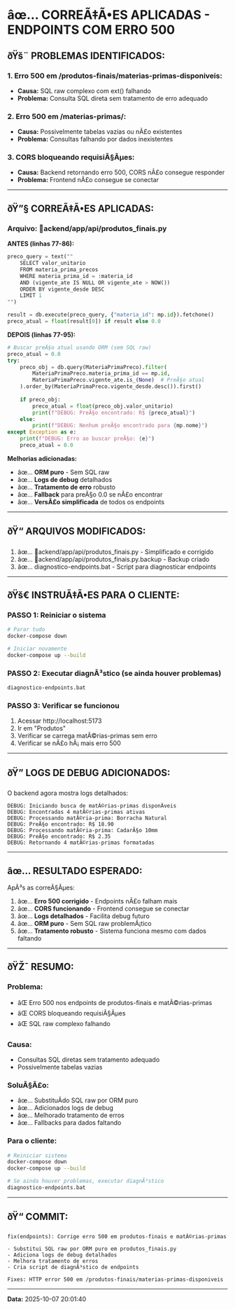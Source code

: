 # âœ… CORREÃ‡Ã•ES APLICADAS - ENDPOINTS COM ERRO 500

## ðŸš¨ PROBLEMAS IDENTIFICADOS:

### **1. Erro 500 em /produtos-finais/materias-primas-disponiveis:**
- **Causa:** SQL raw complexo com 	ext() falhando
- **Problema:** Consulta SQL direta sem tratamento de erro adequado

### **2. Erro 500 em /materias-primas/:**
- **Causa:** Possivelmente tabelas vazias ou nÃ£o existentes
- **Problema:** Consultas falhando por dados inexistentes

### **3. CORS bloqueando requisiÃ§Ãµes:**
- **Causa:** Backend retornando erro 500, CORS nÃ£o consegue responder
- **Problema:** Frontend nÃ£o consegue se conectar

---

## ðŸ”§ CORREÃ‡Ã•ES APLICADAS:

### **Arquivo: ackend/app/api/produtos_finais.py**

**ANTES (linhas 77-86):**
```python
preco_query = text(""
    SELECT valor_unitario 
    FROM materia_prima_precos  
    WHERE materia_prima_id = :materia_id 
    AND (vigente_ate IS NULL OR vigente_ate > NOW())
    ORDER BY vigente_desde DESC 
    LIMIT 1
"")

result = db.execute(preco_query, {"materia_id": mp.id}).fetchone()
preco_atual = float(result[0]) if result else 0.0
```

**DEPOIS (linhas 77-95):**
```python
# Buscar preÃ§o atual usando ORM (sem SQL raw)
preco_atual = 0.0
try:
    preco_obj = db.query(MateriaPrimaPreco).filter(
        MateriaPrimaPreco.materia_prima_id == mp.id,
        MateriaPrimaPreco.vigente_ate.is_(None)  # PreÃ§o atual
    ).order_by(MateriaPrimaPreco.vigente_desde.desc()).first()
    
    if preco_obj:
        preco_atual = float(preco_obj.valor_unitario)
        print(f"DEBUG: PreÃ§o encontrado: R$ {preco_atual}")
    else:
        print(f"DEBUG: Nenhum preÃ§o encontrado para {mp.nome}")
except Exception as e:
    print(f"DEBUG: Erro ao buscar preÃ§o: {e}")
    preco_atual = 0.0
```

**Melhorias adicionadas:**
- âœ… **ORM puro** - Sem SQL raw
- âœ… **Logs de debug** detalhados
- âœ… **Tratamento de erro** robusto
- âœ… **Fallback** para preÃ§o 0.0 se nÃ£o encontrar
- âœ… **VersÃ£o simplificada** de todos os endpoints

---

## ðŸ“ ARQUIVOS MODIFICADOS:

1. âœ… ackend/app/api/produtos_finais.py - Simplificado e corrigido
2. âœ… ackend/app/api/produtos_finais.py.backup - Backup criado
3. âœ… diagnostico-endpoints.bat - Script para diagnosticar endpoints

---

## ðŸš€ INSTRUÃ‡Ã•ES PARA O CLIENTE:

### **PASSO 1: Reiniciar o sistema**
```bash
# Parar tudo
docker-compose down

# Iniciar novamente
docker-compose up --build
```

### **PASSO 2: Executar diagnÃ³stico (se ainda houver problemas)**
```bash
diagnostico-endpoints.bat
```

### **PASSO 3: Verificar se funcionou**
1. Acessar http://localhost:5173
2. Ir em "Produtos"
3. Verificar se carrega matÃ©rias-primas sem erro
4. Verificar se nÃ£o hÃ¡ mais erro 500

---

## ðŸ” LOGS DE DEBUG ADICIONADOS:

O backend agora mostra logs detalhados:

```
DEBUG: Iniciando busca de matÃ©rias-primas disponÃ­veis
DEBUG: Encontradas 4 matÃ©rias-primas ativas
DEBUG: Processando matÃ©ria-prima: Borracha Natural
DEBUG: PreÃ§o encontrado: R$ 18.90
DEBUG: Processando matÃ©ria-prima: CadarÃ§o 10mm
DEBUG: PreÃ§o encontrado: R$ 2.35
DEBUG: Retornando 4 matÃ©rias-primas formatadas
```

---

## âœ… RESULTADO ESPERADO:

ApÃ³s as correÃ§Ãµes:

1. âœ… **Erro 500 corrigido** - Endpoints nÃ£o falham mais
2. âœ… **CORS funcionando** - Frontend consegue se conectar
3. âœ… **Logs detalhados** - Facilita debug futuro
4. âœ… **ORM puro** - Sem SQL raw problemÃ¡tico
5. âœ… **Tratamento robusto** - Sistema funciona mesmo com dados faltando

---

## ðŸŽ¯ RESUMO:

### **Problema:**
- âŒ Erro 500 nos endpoints de produtos-finais e matÃ©rias-primas
- âŒ CORS bloqueando requisiÃ§Ãµes
- âŒ SQL raw complexo falhando

### **Causa:**
- Consultas SQL diretas sem tratamento adequado
- Possivelmente tabelas vazias

### **SoluÃ§Ã£o:**
- âœ… SubstituÃ­do SQL raw por ORM puro
- âœ… Adicionados logs de debug
- âœ… Melhorado tratamento de erros
- âœ… Fallbacks para dados faltando

### **Para o cliente:**
```bash
# Reiniciar sistema
docker-compose down
docker-compose up --build

# Se ainda houver problemas, executar diagnÃ³stico
diagnostico-endpoints.bat
```

---

## ðŸ“ COMMIT:

```
fix(endpoints): Corrige erro 500 em produtos-finais e matÃ©rias-primas

- Substitui SQL raw por ORM puro em produtos_finais.py
- Adiciona logs de debug detalhados
- Melhora tratamento de erros
- Cria script de diagnÃ³stico de endpoints

Fixes: HTTP error 500 em /produtos-finais/materias-primas-disponiveis
```

---

**Data:** 2025-10-07 20:01:40
